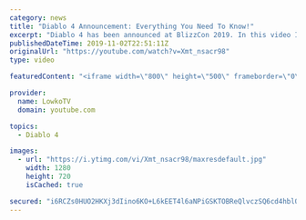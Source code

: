 ```yaml
---
category: news
title: "Diablo 4 Announcement: Everything You Need To Know!"
excerpt: "Diablo 4 has been announced at BlizzCon 2019. In this video I go over everything you need to know about this upcoming Blizzard Entertainment game."
publishedDateTime: 2019-11-02T22:51:11Z
originalUrl: "https://youtube.com/watch?v=Xmt_nsacr98"
type: video

featuredContent: "<iframe width=\"800\" height=\"500\" frameborder=\"0\" src=\"https://www.youtube.com/embed/Xmt_nsacr98\" allow=\"accelerometer; autoplay; encrypted-media; gyroscope; picture-in-picture\" allowfullscreen></iframe>"

provider:
  name: LowkoTV
  domain: youtube.com

topics:
  - Diablo 4

images:
  - url: "https://i.ytimg.com/vi/Xmt_nsacr98/maxresdefault.jpg"
    width: 1280
    height: 720
    isCached: true

secured: "i6RCZs0HUO2HKXj3dIino6KO+L6kEET4l6aNPiGSKTOBReQlvczSQ6cd4hblQJ+IITCPvDrCHip2kc4JfsN2LaG2Z6friwfHidu1YfhLrqZ71QvxUf40QiTLDEl45yk4muKv7hQT59HQngsA59lz1jEbMIBnbEnykY1KTT5Gfhc7Dpaq21dnNugKa4VlLHl2+8I3DSW1JbSSQFiiqWnIqm5boKM1AIenTcqYVDL+q8FYEbj8ZlD6TAl+fjWJdBck+6dFlH4wQ98/3rJ9t/6oYGbrwvZjttHCwHkXbhX6smD1oq9fo0G80Shycw1wR8PayvoBhtY0YgpROJmcqkdgqVFkeQ9gjhgvBsSWxQqokfr6ECnynU7U2MMRdsn/e5k7/9o4GGMhBWnQfZrid7eG+L6UOFShJLIkBTeJPo5m5VTqPhJcNQ+P0238dm1goRd2;HriYUWln7Uve9Y2obFO+bg=="
---
```


